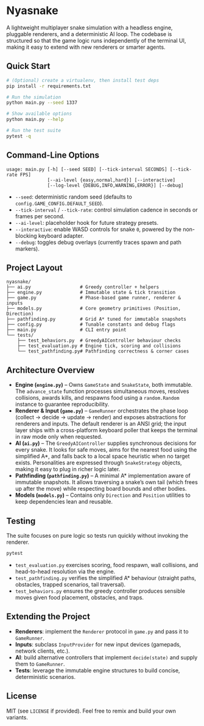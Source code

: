 # Nyasnake

A lightweight multiplayer snake simulation with a headless engine, pluggable renderers, and a deterministic AI loop. The codebase is structured so that the game logic runs independently of the terminal UI, making it easy to extend with new renderers or smarter agents.

## Quick Start

```bash
# (Optional) create a virtualenv, then install test deps
pip install -r requirements.txt

# Run the simulation
python main.py --seed 1337

# Show available options
python main.py --help

# Run the test suite
pytest -q
```

## Command-Line Options

```
usage: main.py [-h] [--seed SEED] [--tick-interval SECONDS] [--tick-rate FPS]
               [--ai-level {easy,normal,hard}] [--interactive]
               [--log-level {DEBUG,INFO,WARNING,ERROR}] [--debug]
```

- `--seed`: deterministic random seed (defaults to `config.GAME_CONFIG.DEFAULT_SEED`).
- `--tick-interval` / `--tick-rate`: control simulation cadence in seconds or frames per second.
- `--ai-level`: placeholder hook for future strategy presets.
- `--interactive`: enable WASD controls for snake `0`, powered by the non-blocking keyboard adapter.
- `--debug`: toggles debug overlays (currently traces spawn and path markers).

## Project Layout

```
nyasnake/
├── ai.py                  # Greedy controller + helpers
├── engine.py              # Immutable state & tick transition
├── game.py                # Phase-based game runner, renderer & inputs
├── models.py              # Core geometry primitives (Position, Direction)
├── pathfinding.py         # Grid A* tuned for immutable snapshots
├── config.py              # Tunable constants and debug flags
├── main.py                # CLI entry point
└── tests/
    ├── test_behaviors.py  # GreedyAIController behaviour checks
    ├── test_evaluation.py # Engine tick, scoring and collisions
    └── test_pathfinding.py# Pathfinding correctness & corner cases
```

## Architecture Overview

- **Engine (`engine.py`)** – Owns `GameState` and `SnakeState`, both immutable. The `advance_state` function processes simultaneous moves, resolves collisions, awards kills, and respawns food using a `random.Random` instance to guarantee reproducibility.
- **Renderer & Input (`game.py`)** – `GameRunner` orchestrates the phase loop (collect → decide → update → render) and exposes abstractions for renderers and inputs. The default renderer is an ANSI grid; the input layer ships with a cross-platform keyboard poller that keeps the terminal in raw mode only when requested.
- **AI (`ai.py`)** – The `GreedyAIController` supplies synchronous decisions for every snake. It looks for safe moves, aims for the nearest food using the simplified A*, and falls back to a local space heuristic when no target exists. Personalities are expressed through `SnakeStrategy` objects, making it easy to plug in richer logic later.
- **Pathfinding (`pathfinding.py`)** – A minimal A* implementation aware of immutable snapshots. It allows traversing a snake’s own tail (which frees up after the move) while respecting board bounds and other bodies.
- **Models (`models.py`)** – Contains only `Direction` and `Position` utilities to keep dependencies lean and reusable.

## Testing

The suite focuses on pure logic so tests run quickly without invoking the renderer.

```bash
pytest
```

- `test_evaluation.py` exercises scoring, food respawn, wall collisions, and head-to-head resolution via the engine.
- `test_pathfinding.py` verifies the simplified A* behaviour (straight paths, obstacles, trapped scenarios, tail traversal).
- `test_behaviors.py` ensures the greedy controller produces sensible moves given food placement, obstacles, and traps.

## Extending the Project

- **Renderers**: implement the `Renderer` protocol in `game.py` and pass it to `GameRunner`.
- **Inputs**: subclass `InputProvider` for new input devices (gamepads, network clients, etc.).
- **AI**: build alternative controllers that implement `decide(state)` and supply them to `GameRunner`.
- **Tests**: leverage the immutable engine structures to build concise, deterministic scenarios.

## License

MIT (see `LICENSE` if provided). Feel free to remix and build your own variants.
